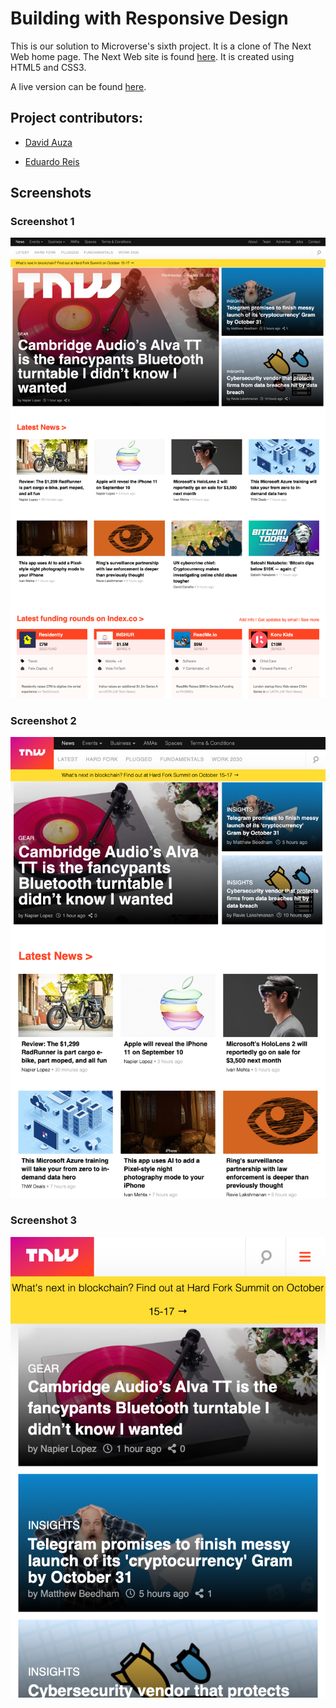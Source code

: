 # Building with Responsive Design

This is our solution to Microverse's sixth project. It is a clone of The Next Web home page. The Next Web site is found [here](https://thenextweb.com/). It is created using HTML5 and CSS3.

A live version can be found [here](https://raw.githack.com/davidauza-engineer/Building-with-Responsive-Design/home-page/index.html).

## Project contributors:

- [David Auza](https://github.com/davidauza-engineer)

- [Eduardo Reis](https://github.com/eduardoreisalvarenga)

## Screenshots

### Screenshot 1

![Screenshot 1](screenshots/1.png)

### Screenshot 2

![Screenshot 2](screenshots/2.png)

### Screenshot 3

![Screenshot 3](screenshots/3.png)
